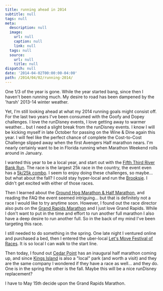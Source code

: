 ```yaml
---
title: running ahead in 2014
subtitle: null
tags: null
meta:
  description: null
  image:
    url: null
    caption: null
    link: null
  tags: null
  source:
    url: null
    title: null
dispatch: null
date: '2014-04-02T00:00:00-04:00'
path: /2014/04/02/running-2014/
---
```


One 1/3 of the year is gone. While the year started bang, since then I haven't been running much. My desire to road has been dampened by the 'harsh' 2013-14 winter weather.

Yet, I'm still looking ahead at what my 2014 running goals might consist off. For the last two years I've been consumed with the Goofy and Dopey challenges. I love the runDisney events, I love getting away to warmer weather... but I need a slight break from the runDisney events. I know I will be kicking myself in late October for passing on the Wine & Dine again this year. I will feel like the perfect chance of complete the Cost-to-Cost Challenge slipped away when the first Avengers Half marathon nears. I'm nearly certainly want to be in Florida running when Marathon Weekend rolls around in January.

I wanted this year to be a local year, and start out with the [Fifth Third River Bank Run][5/3]. The race is the largest 25k race in the country, the event even has a [5k/25k combo][5/3combo]. I seem to enjoy doing these challenges, so maybe... but what about the fall? I could stay hyper-local and run the [Brooksie][brooksie]. I didn't get excited with either of those races.

Then I learned about the [Ground Hog Marathon & Half Marathon][hog], and reading the FAQ the event seemed intriguing... but that is definitely not a race I would like to try anytime soon. However, I found out the race director also puts on the [Grand Rapids Marathon][grandRapids] and I just love Grand Rapids. While I don't want to put in the time and effort to run another full marathon I also have a deep desire to run another full. So in the back of my mind I've been targeting this race.

I still needed to do something in the spring. One late night I ventured online and purchased a bed, then I entered the uber-local [Let's Move Festival of Races][letsMove]. It is so local I can walk to the start line.

Then today, I found out [Cedar Point][cp] has an inaugural half marathon coming up, and since [Kings Island][ki] is also a "local" park (and worth a visit) and they are the same company I wondered if they have a race as well... and they do. One is in the spring the other is the fall. Maybe this will be a nice runDisney replacement?

I have to May 15th decide upon the Grand Rapids Marathon.

[5/3]: https://www.53riverbankrun.com/
[5/3combo]: https://www.53riverbankrun.com/5k-25k-combo.php
[brooksie]: http://www.thebrooksieway.com/
[hog]: http://www.groundhogmarathon.com/
[grandRapids]: http://grandrapidsmarathon.com/
[letsMove]: http://www.letsmovefestival.com/
[cp]: https://www.cedarpoint.com/
[ki]: https://www.visitkingsisland.com

